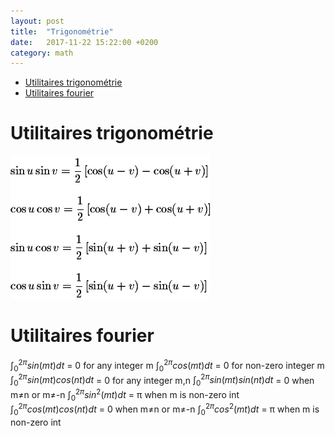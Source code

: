 ```yaml
---
layout: post
title:  "Trigonométrie"
date:   2017-11-22 15:22:00 +0200
category: math
---
```


- [Utilitaires trigonométrie](#utilitaires-trigonom%C3%A9trie)
- [Utilitaires fourier](#utilitaires-fourier)

# Utilitaires trigonométrie
![fonctions trigonométrique](/image/img10.gif)

# Utilitaires fourier
$\int_{0}^{2π} sin(mt) dt$ = 0 for any integer m
$\int_{0}^{2π} cos(mt) dt$ = 0 for non-zero integer m
$\int_{0}^{2π} sin(mt)cos(nt) dt$ = 0 for any integer m,n
$\int_{0}^{2π} sin(mt)sin(nt) dt$ = 0 when m≠n or m≠-n
$\int_{0}^{2π} sin^{2}(mt) dt$ = π when m is non-zero int
$\int_{0}^{2π} cos(mt)cos(nt) dt$ = 0 when m≠n or m≠-n
$\int_{0}^{2π} cos^{2}(mt) dt$ = π when m is non-zero int

